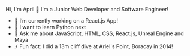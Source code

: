 Hi, I'm April 👋 I'm a Junior Web Developer and Software Engineer!
- 🔭 I’m currently working on a React.js App!
- 🌱 I want to learn Python next
- 💬 Ask me about JavaScript, HTML, CSS, React.js, Unreal Engine and Maya
- ⚡ Fun fact: I did a 13m cliff dive at Ariel's Point, Boracay in 
2014!
